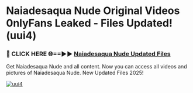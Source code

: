 # Naiadesaqua Nude Original Videos 0nlyFans Leaked - Files Updated! (uui4)

<h3>🔴 CLICK HERE 🌐==►► <a href="https://tinyurl.com/y5r63du9" rel="nofollow">Naiadesaqua Nude Updated Files</a></h3>

Get Naiadesaqua Nude and all content. Now you can access all videos and pictures of Naiadesaqua Nude. New Updated Files 2025!

[![uui4](https://i.imgur.com/UVo9nyh.gif)](https://tinyurl.com/y5r63du9)